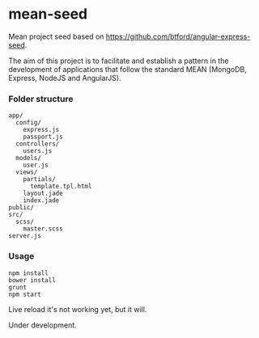 mean-seed
=========

Mean project seed based on https://github.com/btford/angular-express-seed.

The aim of this project is to facilitate and establish a pattern in the development of applications that follow the standard MEAN (MongoDB, Express, NodeJS and AngularJS). 

### Folder structure

```
app/
  config/
    express.js
    passport.js
  controllers/
    users.js
  models/
    user.js
  views/
    partials/
      template.tpl.html
    layout.jade
    index.jade    
public/
src/
  scss/
    master.scss
server.js
```

### Usage

```
npm install
bower install
grunt
npm start
```

Live reload it's not working yet, but it will.

Under development.

